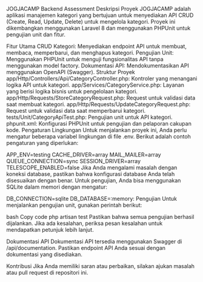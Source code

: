 JOGJACAMP Backend Assessment
Deskripsi Proyek
JOGJACAMP adalah aplikasi manajemen kategori yang bertujuan untuk menyediakan API CRUD (Create, Read, Update, Delete) untuk mengelola kategori. Proyek ini dikembangkan menggunakan Laravel 8 dan menggunakan PHPUnit untuk pengujian unit dan fitur.

Fitur Utama
CRUD Kategori: Menyediakan endpoint API untuk membuat, membaca, memperbarui, dan menghapus kategori.
Pengujian Unit: Menggunakan PHPUnit untuk menguji fungsionalitas API tanpa menggunakan model factory.
Dokumentasi API: Mendokumentasikan API menggunakan OpenAPI (Swagger).
Struktur Proyek
app/Http/Controllers/Api/CategoryController.php: Kontroler yang menangani logika API untuk kategori.
app/Services/CategoryService.php: Layanan yang berisi logika bisnis untuk pengelolaan kategori.
app/Http/Requests/StoreCategoryRequest.php: Request untuk validasi data saat membuat kategori.
app/Http/Requests/UpdateCategoryRequest.php: Request untuk validasi data saat memperbarui kategori.
tests/Unit/CategoryApiTest.php: Pengujian unit untuk API kategori.
phpunit.xml: Konfigurasi PHPUnit untuk pengujian dan pelaporan cakupan kode.
Pengaturan Lingkungan
Untuk menjalankan proyek ini, Anda perlu mengatur beberapa variabel lingkungan di file .env. Berikut adalah contoh pengaturan yang diperlukan:

APP_ENV=testing
CACHE_DRIVER=array
MAIL_MAILER=array
QUEUE_CONNECTION=sync
SESSION_DRIVER=array
TELESCOPE_ENABLED=false
Jika Anda mengalami masalah dengan koneksi database, pastikan bahwa konfigurasi database Anda telah disesuaikan dengan benar. Untuk pengujian, Anda bisa menggunakan SQLite dalam memori dengan mengatur:

DB_CONNECTION=sqlite
DB_DATABASE=:memory:
Pengujian
Untuk menjalankan pengujian unit, gunakan perintah berikut:

bash
Copy code
php artisan test
Pastikan bahwa semua pengujian berhasil dijalankan. Jika ada kesalahan, periksa pesan kesalahan untuk mendapatkan petunjuk lebih lanjut.

Dokumentasi API
Dokumentasi API tersedia menggunakan Swagger di /api/documentation. Pastikan endpoint API Anda sesuai dengan dokumentasi yang disediakan.

Kontribusi
Jika Anda memiliki saran atau perbaikan, silakan ajukan masalah atau pull request di repositori ini.

